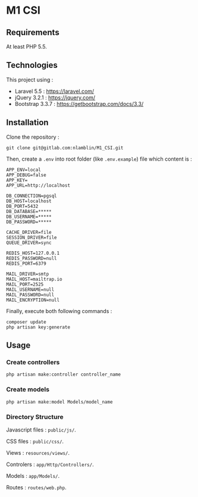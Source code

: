# M1 CSI

## Requirements
At least PHP 5.5.


## Technologies

This project using : 
- Laravel 5.5 : https://laravel.com/
- jQuery 3.2.1 : https://jquery.com/
- Bootstrap 3.3.7 : https://getbootstrap.com/docs/3.3/


## Installation

Clone the repository :

    git clone git@gitlab.com:nlamblin/M1_CSI.git

Then, create a `.env` into root folder (like `.env.example`) file which content is : 

    APP_ENV=local
    APP_DEBUG=false
    APP_KEY=
    APP_URL=http://localhost

    DB_CONNECTION=pgsql
    DB_HOST=localhost
    DB_PORT=5432
    DB_DATABASE=*****
    DB_USERNAME=*****
    DB_PASSWORD=*****

    CACHE_DRIVER=file
    SESSION_DRIVER=file
    QUEUE_DRIVER=sync

    REDIS_HOST=127.0.0.1
    REDIS_PASSWORD=null
    REDIS_PORT=6379
    
    MAIL_DRIVER=smtp
    MAIL_HOST=mailtrap.io
    MAIL_PORT=2525
    MAIL_USERNAME=null
    MAIL_PASSWORD=null
    MAIL_ENCRYPTION=null
    
Finally, execute both following commands : 

    composer update
    php artisan key:generate
    
    
## Usage

### Create controllers

    php artisan make:controller controller_name

### Create models

    php artisan make:model Models/model_name

### Directory Structure 


Javascript files : `public/js/`.

CSS files : `public/css/`.

Views : `resources/views/`.

Controlers : `app/Http/Controllers/`.

Models : `app/Models/`.

Routes : `routes/web.php`.